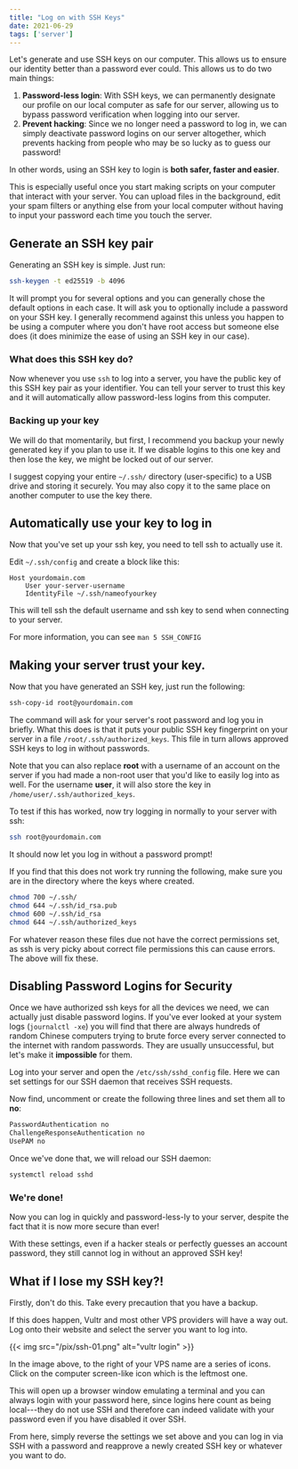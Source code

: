 ```yaml
---
title: "Log on with SSH Keys"
date: 2021-06-29
tags: ['server']
---
```

Let\'s generate and use SSH keys on our computer. This allows us to
ensure our identity better than a password ever could. This allows us to
do two main things:

1.  **Password-less login**: With SSH keys, we can permanently designate
    our profile on our local computer as safe for our server, allowing
    us to bypass password verification when logging into our server.
2.  **Prevent hacking**: Since we no longer need a password to log in,
    we can simply deactivate password logins on our server altogether,
    which prevents hacking from people who may be so lucky as to guess
    our password!

In other words, using an SSH key to login is **both safer, faster and
easier**.

This is especially useful once you start making scripts on your computer
that interact with your server. You can upload files in the background,
edit your spam filters or anything else from your local computer without
having to input your password each time you touch the server.

## Generate an SSH key pair

Generating an SSH key is simple. Just run:

```sh
ssh-keygen -t ed25519 -b 4096
```

It will prompt you for several options and you can generally chose the
default options in each case. It will ask you to optionally include a
password on your SSH key. I generally recommend against this unless you
happen to be using a computer where you don\'t have root access but
someone else does (it does minimize the ease of using an SSH key in our
case).

### What does this SSH key do?

Now whenever you use `ssh` to log into a server, you have the public key
of this SSH key pair as your identifier. You can tell your server to
trust this key and it will automatically allow password-less logins from
this computer.

### Backing up your key

We will do that momentarily, but first, I recommend you backup your
newly generated key if you plan to use it. If we disable logins to this
one key and then lose the key, we might be locked out of our server.

I suggest copying your entire `~/.ssh/` directory (user-specific) to a
USB drive and storing it securely. You may also copy it to the same
place on another computer to use the key there.

## Automatically use your key to log in

Now that you've set up your ssh key, you need to tell ssh to actually use it. 

Edit `~/.ssh/config` and create a block like this:

```
Host yourdomain.com
    User your-server-username
    IdentityFile ~/.ssh/nameofyourkey
```

This will tell ssh the default username and ssh key to send when 
connecting to your server.

For more information, you can see `man 5 SSH_CONFIG`

## Making your server trust your key.

Now that you have generated an SSH key, just run the following:

```sh
ssh-copy-id root@yourdomain.com
```

The command will ask for your server\'s root password and log you in
briefly. What this does is that it puts your public SSH key fingerprint
on your server in a file `/root/.ssh/authorized_keys`. This file in turn
allows approved SSH keys to log in without passwords.

Note that you can also replace **root** with a username of an account on
the server if you had made a non-root user that you\'d like to easily
log into as well. For the username **user**, it will also store the key
in `/home/user/.ssh/authorized_keys`.

To test if this has worked, now try logging in normally to your server
with ssh:

```sh
ssh root@yourdomain.com
```

It should now let you log in without a password prompt!

If you find that this does not work try running the following, make sure
you are in the directory where the keys where created.

```sh
chmod 700 ~/.ssh/
chmod 644 ~/.ssh/id_rsa.pub
chmod 600 ~/.ssh/id_rsa
chmod 644 ~/.ssh/authorized_keys
```

For whatever reason these files due not have the correct permissions
set, as ssh is very picky about correct file permissions this can cause
errors. The above will fix these.

## Disabling Password Logins for Security

Once we have authorized ssh keys for all the devices we need, we can
actually just disable password logins. If you\'ve ever looked at your
system logs (`journalctl -xe`) you will find that there are always
hundreds of random Chinese computers trying to brute force every server
connected to the internet with random passwords. They are usually
unsuccessful, but let\'s make it **impossible** for them.

Log into your server and open the `/etc/ssh/sshd_config` file. Here we
can set settings for our SSH daemon that receives SSH requests.

Now find, uncomment or create the following three lines and set them all
to **no**:

```sh
PasswordAuthentication no
ChallengeResponseAuthentication no
UsePAM no
```

Once we\'ve done that, we will reload our SSH daemon:

```sh
systemctl reload sshd
```

### We\'re done!

Now you can log in quickly and password-less-ly to your server, despite
the fact that it is now more secure than ever!

With these settings, even if a hacker steals or perfectly guesses an
account password, they still cannot log in without an approved SSH key!

## What if I lose my SSH key?!

Firstly, don\'t do this. Take every precaution that you have a backup.

If this does happen, Vultr and most other VPS providers will have a way
out. Log onto their website and select the server you want to log into.

{{< img src="/pix/ssh-01.png" alt="vultr login" >}}

In the image above, to the right of your VPS name are a series of icons.
Click on the computer screen-like icon which is the leftmost one.

This will open up a browser window emulating a terminal and you can
always login with your password here, since logins here count as being
local---they do not use SSH and therefore can indeed validate with
your password even if you have disabled it over SSH.

From here, simply reverse the settings we set above and you can log in
via SSH with a password and reapprove a newly created SSH key or
whatever you want to do.
